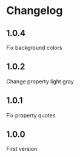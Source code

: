 # Changelog

## 1.0.4

Fix background colors

## 1.0.2

Change property light gray

## 1.0.1

Fix property quotes

## 1.0.0

First version